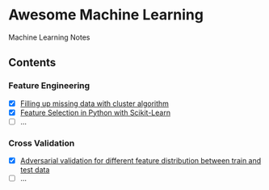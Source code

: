 # Awesome Machine Learning
Machine Learning Notes

## Contents
### Feature Engineering

* [x] [Filling up missing data with cluster algorithm](https://github.com/SunnyBUPT/Awesome_Machine_Learning/blob/master/Feature_Engineering/KMeans%20Impute%20Missing%20Data.ipynb)
* [x] [Feature Selection in Python with Scikit-Learn](https://github.com/SunnyBUPT/Awesome_Machine_Learning/blob/master/Feature%20Engineering/Feature%20Selection%20in%20Python%20with%20Scikit-Learn.md)
* [ ] ...
### Cross Validation
* [x] [Adversarial validation for different feature distribution between train and test data](https://github.com/SunnyBUPT/Awesome_Machine_Learning/blob/master/Cross%20Validation/Adversarial%20validation%20for%20different%20feature%20distribution%20between%20train%20and%20test%20data.md)
* [ ] ...
